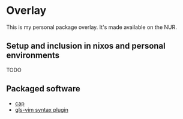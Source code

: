 # Overlay

This is my personal package overlay.
It's made available on the NUR.

## Setup and inclusion in nixos and personal environments

TODO

## Packaged software

- [cap](https://git.sr.ht/~artemis/cap)
- [gls-vim syntax plugin](https://git.sr.ht/~artemis/gls.vim)
